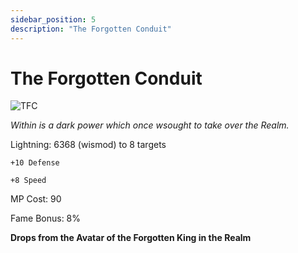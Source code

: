 ```yaml
---
sidebar_position: 5
description: "The Forgotten Conduit"
---
```


# The Forgotten Conduit

![TFC](https://cdn.discordapp.com/attachments/953134990428868629/1029583166811426957/forgottencond.png)

<i>Within is a dark power which once wsought to take over the Realm.</i>

Lightning: 6368 (wismod) to 8 targets

    +10 Defense

    +8 Speed

MP Cost: 90

Fame Bonus: 8%

**Drops from the Avatar of the Forgotten King in the Realm**
